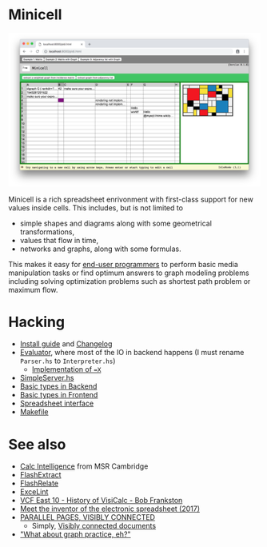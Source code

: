 # Minicell


![Minicell screenshot (2018)](https://github.com/johari/minicell/blob/master/static/screenshot.png)

Minicell is a rich spreadsheet enrivonment with first-class support for new values inside cells. This includes, but is not limited to
* simple shapes and diagrams along with some geometrical transformations,
* values that flow in time,
* networks and graphs, along with some formulas.

This makes it easy for [end-user programmers](https://en.wikipedia.org/wiki/End-user_development) to perform basic media manipulation tasks or find optimum answers to graph modeling problems
including solving optimization problems such as shortest path problem or maximum flow.

# Hacking

* [Install guide](https://github.com/johari/minicell/blob/master/INSTALL.md) and [Changelog](https://github.com/johari/minicell/blob/master/CHANGELOG.md)
* [Evaluator](https://github.com/johari/minicell/blob/master/src/Spreadsheet/Evaluator/Parser.hs), where most of the IO in backend happens (I must rename `Parser.hs` to `Interpreter.hs`)
    * [Implementation of `=X`](https://github.com/johari/minicell/blob/e90411cce6aa0b0f39e9f6fb844085681778085b/src/Spreadsheet/Evaluator/Parser.hs#L255-L283)
* [SimpleServer.hs](https://github.com/johari/minicell/blob/master/src/SimpleServer.hs)
* [Basic types in Backend](https://github.com/johari/minicell/blob/master/src/Spreadsheet/Types.hs)
* [Basic types in Frontend](https://github.com/johari/minicell/blob/master/src/Spreadsheet/Types.elm)
* [Spreadsheet interface](https://github.com/johari/minicell/blob/master/src/Spreadsheet.elm)
* [Makefile](https://github.com/johari/minicell/blob/master/Makefile)

# See also

* [Calc Intelligence](https://www.microsoft.com/en-us/research/project/calc-intelligence/) from MSR Cambridge
* [FlashExtract](https://www.youtube.com/watch?v=apTsnpsPEds)
* [FlashRelate](https://www.youtube.com/watch?v=g2Dhf4Tmp8c)
* [ExceLint](https://github.com/ExceLint/ExceLint)
* [VCF East 10 - History of VisiCalc - Bob Frankston](https://www.youtube.com/watch?v=6L2jRc6prEw)
* [Meet the inventor of the electronic spreadsheet (2017)](https://www.youtube.com/watch?v=YDvbDiJZpy0)
* [PARALLEL PAGES, VISIBLY CONNECTED](https://youtu.be/VOmm8ic4Eos?t=239)
    * Simply, [Visibly connected documents](https://youtu.be/VOmm8ic4Eos?t=716)
* ["What about graph practice, eh?"](https://twitter.com/tikhonjelvis/status/1070190089345462274)
